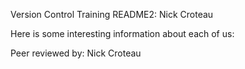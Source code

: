 Version Control Training README2: Nick Croteau



Here is some interesting information about each of us:



Peer reviewed by: Nick Croteau

